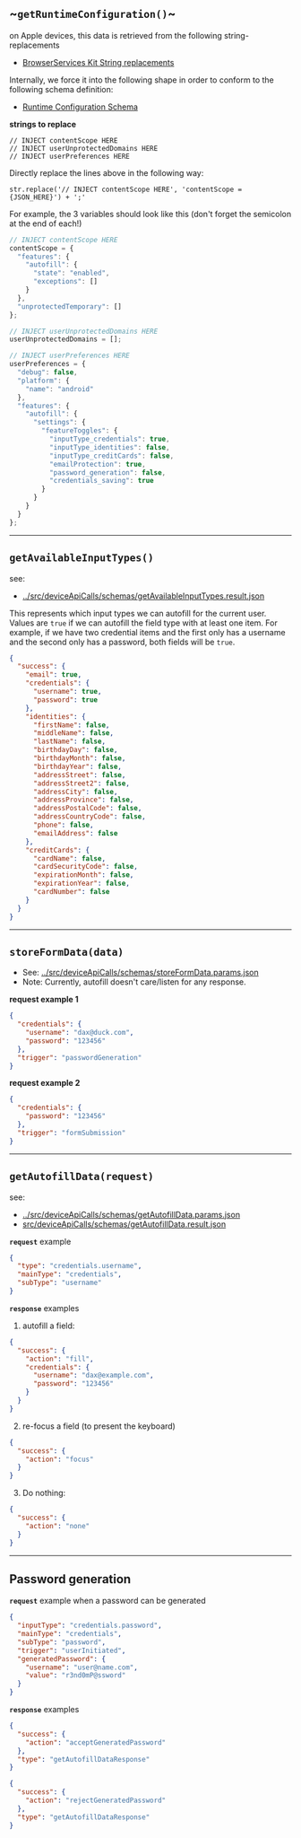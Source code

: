 ## ~`getRuntimeConfiguration()`~

on Apple devices, this data is retrieved from the following string-replacements

- [BrowserServices Kit String replacements](https://github.com/duckduckgo/apple-browsers/blob/main/SharedPackages/BrowserServicesKit/Sources/BrowserServicesKit/Autofill/AutofillUserScript+SourceProvider.swift#L54-L56)

Internally, we force it into the following shape in order to conform to the following schema definition:
- [Runtime Configuration Schema](https://github.com/duckduckgo/content-scope-scripts/blob/shane/unify-config/src/schema/runtime-configuration.schema.json)

**strings to replace**
```
// INJECT contentScope HERE
// INJECT userUnprotectedDomains HERE
// INJECT userPreferences HERE
```

Directly replace the lines above in the following way:

`str.replace('// INJECT contentScope HERE', 'contentScope = {JSON_HERE}') + ';'`

For example, the 3 variables should look like this (don't forget the semicolon at the end of each!)

```javascript
// INJECT contentScope HERE
contentScope = {
  "features": {
    "autofill": {
      "state": "enabled",
      "exceptions": []
    }
  },
  "unprotectedTemporary": []
};
```

```javascript
// INJECT userUnprotectedDomains HERE
userUnprotectedDomains = [];
```

```javascript
// INJECT userPreferences HERE
userPreferences = {
  "debug": false,
  "platform": {
    "name": "android"
  },
  "features": {
    "autofill": {
      "settings": {
        "featureToggles": {
          "inputType_credentials": true,
          "inputType_identities": false,
          "inputType_creditCards": false,
          "emailProtection": true,
          "password_generation": false,
          "credentials_saving": true
        }
      }
    }
  }
};
```

---

## `getAvailableInputTypes()`

see:

- [../src/deviceApiCalls/schemas/getAvailableInputTypes.result.json](../src/deviceApiCalls/schemas/getAvailableInputTypes.result.json)

This represents which input types we can autofill for the current user. Values are `true` if we can autofill the
field type with at least one item. For example, if we have two credential items and the first only has a username
and the second only has a password, both fields will be `true`.

```json
{
  "success": {
    "email": true,
    "credentials": {
      "username": true,
      "password": true
    },
    "identities": {
      "firstName": false,
      "middleName": false,
      "lastName": false,
      "birthdayDay": false,
      "birthdayMonth": false,
      "birthdayYear": false,
      "addressStreet": false,
      "addressStreet2": false,
      "addressCity": false,
      "addressProvince": false,
      "addressPostalCode": false,
      "addressCountryCode": false,
      "phone": false,
      "emailAddress": false
    },
    "creditCards": {
      "cardName": false,
      "cardSecurityCode": false,
      "expirationMonth": false,
      "expirationYear": false,
      "cardNumber": false
    }
  }
}
```

---

## `storeFormData(data)`

- See: [../src/deviceApiCalls/schemas/storeFormData.params.json](../src/deviceApiCalls/schemas/storeFormData.params.json)
- Note: Currently, autofill doesn't care/listen for any response.

**request example 1**

```json
{
  "credentials": {
    "username": "dax@duck.com",
    "password": "123456"
  },
  "trigger": "passwordGeneration"
}
```

**request example 2**

```json
{
  "credentials": {
    "password": "123456"
  },
  "trigger": "formSubmission"
}
```

---

## `getAutofillData(request)`

see: 
 
- [../src/deviceApiCalls/schemas/getAutofillData.params.json](../src/deviceApiCalls/schemas/getAutofillData.params.json)
- [src/deviceApiCalls/schemas/getAutofillData.result.json](src/deviceApiCalls/schemas/getAutofillData.result.json)

**`request`** example

```json
{
  "type": "credentials.username",
  "mainType": "credentials",
  "subType": "username"
}
```

**`response`** examples

1) autofill a field:

```json
{
  "success": {
    "action": "fill",
    "credentials": {
      "username": "dax@example.com",
      "password": "123456"
    }
  }
}
```

2) re-focus a field (to present the keyboard)

```json
{
  "success": {
    "action": "focus"
  }
}
```

3) Do nothing:

```json
{
  "success": {
    "action": "none"
  }
}
```
---

## Password generation

**`request`** example when a password can be generated

```json
{
  "inputType": "credentials.password",
  "mainType": "credentials",
  "subType": "password",
  "trigger": "userInitiated",
  "generatedPassword": {
    "username": "user@name.com",
    "value": "r3nd0mP@ssword"
  }
}
```

**`response`** examples

```json
{
  "success": {
    "action": "acceptGeneratedPassword"
  },
  "type": "getAutofillDataResponse"
}
```

```json
{
  "success": {
    "action": "rejectGeneratedPassword"
  },
  "type": "getAutofillDataResponse"
}
```


